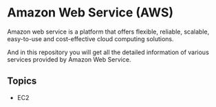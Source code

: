 
# Amazon Web Service (AWS)

Amazon web service is a platform that offers flexible, reliable, scalable, easy-to-use and cost-effective cloud computing solutions.

And in this repository you will get all the detailed information of various services provided by Amazon Web Service.


## Topics 

-   EC2

